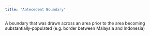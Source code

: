 ```yaml
---
title: "Antecedent Boundary"
---
```

A boundary that was drawn across an area prior to the area becoming substantially-populated (e.g. border between Malaysia and Indonesia)


